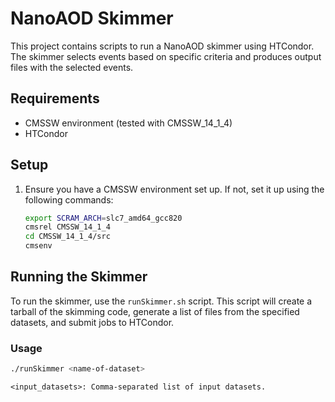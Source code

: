 # NanoAOD Skimmer

This project contains scripts to run a NanoAOD skimmer using HTCondor. The skimmer selects events based on specific criteria and produces output files with the selected events.

## Requirements

- CMSSW environment (tested with CMSSW_14_1_4)
- HTCondor

## Setup

1. Ensure you have a CMSSW environment set up. If not, set it up using the following commands:

    ```bash
    export SCRAM_ARCH=slc7_amd64_gcc820
    cmsrel CMSSW_14_1_4
    cd CMSSW_14_1_4/src
    cmsenv
    ```

## Running the Skimmer

To run the skimmer, use the `runSkimmer.sh` script. This script will create a tarball of the skimming code, generate a list of files from the specified datasets, and submit jobs to HTCondor.

### Usage

```bash
./runSkimmer <name-of-dataset>
```

`<input_datasets>: Comma-separated list of input datasets.`